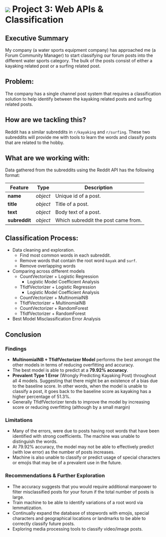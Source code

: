 # ![](https://ga-dash.s3.amazonaws.com/production/assets/logo-9f88ae6c9c3871690e33280fcf557f33.png) Project 3: Web APIs & Classification

## Executive Summary

My company (a water sports equipment company) has approached me (a Forum Community Manager) to start classifying our forum posts into the different water sports category. The bulk of the posts consist of either a kayaking related post or a surfing related post.

## Problem:

The company has a single channel post system that requires a classification solution to help identify between the kayaking related posts and surfing related posts.

## How are we tackling this?

Reddit has a similar subreddits in `r/kayaking` and `r/surfing`. These two subreddits will provide me with tools to learn the words and classify posts that are related to the hobby.

## What are we working with:

Data gathered from the subreddits using the Reddit API has the following format:

Feature|Type|Description
---|---|---
**name**|_object_|Unique id of a post.
**title**|_object_|Title of a post.
**text**|_object_|Body text of a post.
**subreddit**|_object_|Which subreddit the post came from.

## Classification Process:

- Data cleaning and exploration.
  - Find most common words in each subreddit.
  - Remove words that contain the root word `kayak` and `surf`.
  - Remove overlapping words
- Comparing across different models
  - CountVectorizer + Logistic Regression
      - Logistic Model Coefficient Analysis
  - TfidfVectorizer + Logistic Regression
      - Logistic Model Coefficient Analysis
  - CountVectorizer + MultinomialNB
  - TfidfVectorizer + MultinomialNB
  - CountVectorizer + RandomForest
  - TfidfVectorizer + RandomForest
- Best Model Misclassification Error Analysis 

## Conclusion

### Findings

- **MultinomialNB + TfidfVectorizer Model** performs the best amongst the other models in terms of reducing overfitting and accuracy.
- The best model is able to predict at a **79.92% accuracy**.
- **Prevalent Type 1 Error** (Wrongly Predicting Kayaking Post) throughout all 4 models. Suggesting that there might be an existence of a bias due to the baseline score. In other words, when the model is unable to classify a post, it goes back to the baseline score as kayaking has a higher percentage of 51.3%.
- Generally TfidfVectorizer tends to improve the model by increasing score or reducing overfitting (although by a small margin)

### Limitations

- Many of the errors, were due to posts having root words that have been identified with strong coefficients. The machine was unable to distinguish the words.
- At 79.92% accuracy, the model may not be able to effectively predict (with low error) as the number of posts increases.
- Machine is also unable to classify or predict usage of special characters or emojis that may be of a prevalent use in the future.

### Recommendations & Further Exploration

- The accuracy suggests that you would require additional manpower to filter misclassified posts for your forum if the total number of posts is large.
- Train machine to be able to identify variations of a root word via lemmatization.
- Continually expand the database of stopwords with emojis, special characters and geographical locations or landmarks to be able to correctly classify future posts.
- Exploring media processing tools to classify video/image posts.

